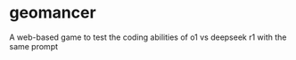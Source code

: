 # geomancer
A web-based game to test the coding abilities of o1 vs deepseek r1 with the same prompt
